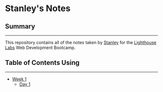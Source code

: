 # Stanley's Notes



## Summary 
___

This repository contains all of the notes taken by [Stanley](https://github.com/stan-sk) for the [Lighthouse Labs](https://www.lighthouselabs.ca/) Web Development Bootcamp.

## Table of Contents Using
___
* [Week 1](/Week_1) 
  * [Day 1](/Week_1/Day_1)
  

